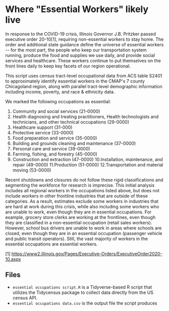 # Where "Essential Workers" likely live
In response to the COVID-19 crisis, Illinois Governor J.B. Pritzker passed executive order 20-10[1], requiring non-essential workers to stay home. The order and additional state guidance define the universe of essential workers -- for the most part, the people who keep our transportation system running, produce the food and supplies we use daily, and provide social services and healthcare. These workers continue to put themselves on the front lines daily to keep key facets of our region operational.

This script uses census tract-level occupational data from ACS table S2401 to approximately identify essential workers in the CMAP's 7 county Chicagoland region, along with parallel tract-level demographic information including income, poverty, and race & ethnicity data.

We marked the following occupations as essential:
1. Community and social services (21-0000) 
2. Health diagnosing and treating practitioners, Health technologists and technicians, and other technical occupations (29-0000) 
3. Healthcare support (31-000) 
4. Protective service (33-0000) 
5. Food preparation and service (35-0000) 
6. Building and grounds cleaning and maintenance (37-0000) 
7. Personal care and service (39-0000) 
8. Farming, fishing, and forestry (45-0000) 
9. Construction and extraction (47-0000) 
10.Installation, maintenance, and repair (49-0000) 
11.Production (51-0000) 
12.Transportation and material moving (53-0000) 

Recent shutdowns and closures do not follow these rigid classifications and segmenting the workforce for research is imprecise. This initial analysis includes all regional workers in the occupations listed above, but does not include workers in other frontline industries that are outside of these categories. As a result, estimates exclude some workers in industries that are hard at work during this crisis, while also including some workers who are unable to work, even though they are in essential occupations. For example, grocery store clerks are working at the frontlines, even though they are classified in a non-essential occupation (retail sales workers). However, school bus drivers are unable to work in areas where schools are closed, even though they are in an essential occupation (passenger vehicle and public transit operators). Still, the vast majority of workers in the essential occupations are essential workers. 

[1] https://www2.illinois.gov/Pages/Executive-Orders/ExecutiveOrder2020-10.aspx

## Files
- `essential occupations script.R` is a Tidyverse-based R script that utilizes the Tidycensus package to collect data directly from the US census API.
- `essential occupations data.csv` is the output file the script produces
